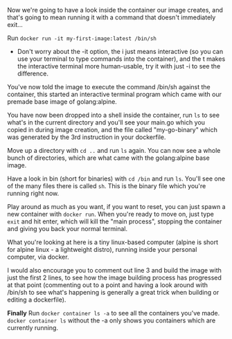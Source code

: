 Now we're going to have a look inside the container our image creates, and that's going to mean running it with a command that doesn't immediately exit...


Run `docker run -it my-first-image:latest /bin/sh`
- Don't worry about the -it option, the i just means interactive (so you can use your terminal to type commands into the container), and the t makes the interactive terminal more human-usable, try it with just -i to see the difference.

You've now told the image to execute the command /bin/sh against the container, this started an interactive terminal program which came with our premade base image of golang:alpine.

You have now been dropped into a shell inside the container, run `ls` to see what's in the current directory and you'll see your main.go which you copied in during image creation, and the file called "my-go-binary" which was generated by the 3rd instruction in your dockerfile.

Move up a directory with `cd ..` and run `ls` again. You can now see a whole bunch of directories, which are what came with the golang:alpine base image. 

Have a look in bin (short for binaries) with `cd /bin` and run `ls`. You'll see one of the many files there is called `sh`. This is the binary file which you're running right now.

Play around as much as you want, if you want to reset, you can just spawn a new container with `docker run`. When you're ready to move on, just type `exit` and hit enter, which will kill the "main process", stopping the container and giving you back your normal terminal.

What you're looking at here is a tiny linux-based computer (alpine is short for alpine linux - a lightweight distro), running inside your personal computer, via docker.

I would   also encourage you to comment out line 3 and build the image with just the first 2 lines, to see how the image building process has progressed at that point (commenting out to a point and having a look around with /bin/sh to see what's happening is generally a great trick when building or editing a dockerfile).

**Finally**
Run `docker container ls -a` to see all the containers you've made.
`docker container ls` without the -a only shows you containers which are currently running.